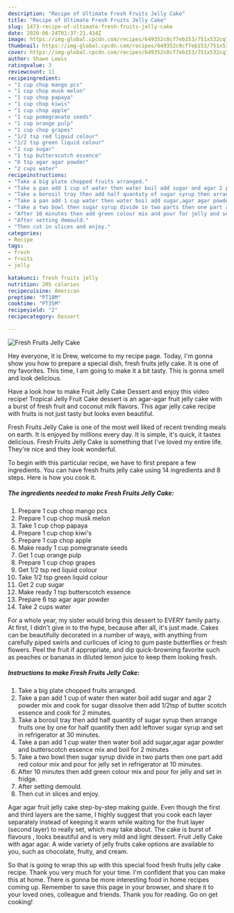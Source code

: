 ```yaml
---
description: "Recipe of Ultimate Fresh Fruits Jelly Cake"
title: "Recipe of Ultimate Fresh Fruits Jelly Cake"
slug: 1473-recipe-of-ultimate-fresh-fruits-jelly-cake
date: 2020-06-24T01:37:21.434Z
image: https://img-global.cpcdn.com/recipes/649352c0cf7eb153/751x532cq70/fresh-fruits-jelly-cake-recipe-main-photo.jpg
thumbnail: https://img-global.cpcdn.com/recipes/649352c0cf7eb153/751x532cq70/fresh-fruits-jelly-cake-recipe-main-photo.jpg
cover: https://img-global.cpcdn.com/recipes/649352c0cf7eb153/751x532cq70/fresh-fruits-jelly-cake-recipe-main-photo.jpg
author: Shawn Lewis
ratingvalue: 3
reviewcount: 11
recipeingredient:
- "1 cup chop mango pcs"
- "1 cup chop musk melon"
- "1 cup chop papaya"
- "1 cup chop kiwis"
- "1 cup chop apple"
- "1 cup pomegranate seeds"
- "1 cup orange pulp"
- "1 cup chop grapes"
- "1/2 tsp red liquid colour"
- "1/2 tsp green liquid colour"
- "2 cup sugar"
- "1 tsp butterscotch essence"
- "6 tsp agar agar powder"
- "2 cups water"
recipeinstructions:
- "Take a big plate chopped fruits arranged."
- "Take a pan add 1 cup of water then water boil add sugar and agar 2 powder mix and cook for sugar dissolve then add 1/2tsp of butter scotch essence and cook for 2 minutes."
- "Take a borosil tray then add half quantity of sugar syrup then arrange fruits one by one for half quantity then add leftover sugar syrup and set in refrigerator at 30 minutes."
- "Take a pan add 1 cup water then water boil add sugar,agar agar powder and butterscotch essence mix and boil for 2 minutes"
- "Take a two bowl then sugar syrup divide in two parts then one part add red colour mix and pour for jelly set in refrigerator at 10 minutes."
- "After 10 minutes then add green colour mix and pour for jelly and set in fridge."
- "After setting demould."
- "Then cut in slices and enjoy."
categories:
- Recipe
tags:
- fresh
- fruits
- jelly

katakunci: fresh fruits jelly 
nutrition: 205 calories
recipecuisine: American
preptime: "PT18M"
cooktime: "PT35M"
recipeyield: "2"
recipecategory: Dessert

---
```



![Fresh Fruits Jelly Cake](https://img-global.cpcdn.com/recipes/649352c0cf7eb153/751x532cq70/fresh-fruits-jelly-cake-recipe-main-photo.jpg)

Hey everyone, it is Drew, welcome to my recipe page. Today, I'm gonna show you how to prepare a special dish, fresh fruits jelly cake. It is one of my favorites. This time, I am going to make it a bit tasty. This is gonna smell and look delicious.

Have a look how to make Fruit Jelly Cake Dessert and enjoy this video recipe! Tropical Jelly Fruit Cake dessert is an agar-agar fruit jelly cake with a burst of fresh fruit and coconut milk flavors. This agar jelly cake recipe with fruits is not just tasty but looks even beautiful.

Fresh Fruits Jelly Cake is one of the most well liked of recent trending meals on earth. It is enjoyed by millions every day. It is simple, it's quick, it tastes delicious. Fresh Fruits Jelly Cake is something that I've loved my entire life. They're nice and they look wonderful.


To begin with this particular recipe, we have to first prepare a few ingredients. You can have fresh fruits jelly cake using 14 ingredients and 8 steps. Here is how you cook it.

<!--inarticleads1-->

##### The ingredients needed to make Fresh Fruits Jelly Cake:

1. Prepare 1 cup chop mango pcs
1. Prepare 1 cup chop musk melon
1. Take 1 cup chop papaya
1. Prepare 1 cup chop kiwi&#39;s
1. Prepare 1 cup chop apple
1. Make ready 1 cup pomegranate seeds
1. Get 1 cup orange pulp
1. Prepare 1 cup chop grapes
1. Get 1/2 tsp red liquid colour
1. Take 1/2 tsp green liquid colour
1. Get 2 cup sugar
1. Make ready 1 tsp butterscotch essence
1. Prepare 6 tsp agar agar powder
1. Take 2 cups water


For a whole year, my sister would bring this dessert to EVERY family party. At first, I didn&#39;t give in to the hype, because after all, it&#39;s just made. Cakes can be beautifully decorated in a number of ways, with anything from carefully piped swirls and curlicues of icing to gum paste butterflies or fresh flowers. Peel the fruit if appropriate, and dip quick-browning favorite such as peaches or bananas in diluted lemon juice to keep them looking fresh. 

<!--inarticleads2-->

##### Instructions to make Fresh Fruits Jelly Cake:

1. Take a big plate chopped fruits arranged.
1. Take a pan add 1 cup of water then water boil add sugar and agar 2 powder mix and cook for sugar dissolve then add 1/2tsp of butter scotch essence and cook for 2 minutes.
1. Take a borosil tray then add half quantity of sugar syrup then arrange fruits one by one for half quantity then add leftover sugar syrup and set in refrigerator at 30 minutes.
1. Take a pan add 1 cup water then water boil add sugar,agar agar powder and butterscotch essence mix and boil for 2 minutes
1. Take a two bowl then sugar syrup divide in two parts then one part add red colour mix and pour for jelly set in refrigerator at 10 minutes.
1. After 10 minutes then add green colour mix and pour for jelly and set in fridge.
1. After setting demould.
1. Then cut in slices and enjoy.


Agar agar fruit jelly cake step-by-step making guide. Even though the first and third layers are the same, I highly suggest that you cook each layer separately instead of keeping it warm while waiting for the fruit layer (second layer) to really set, which may take about. The cake is burst of flavours , looks beautiful and is very mild and light dessert. Fruit Jelly Cake with agar agar. A wide variety of jelly fruits cake options are available to you, such as chocolate, fruity, and cream. 

So that is going to wrap this up with this special food fresh fruits jelly cake recipe. Thank you very much for your time. I'm confident that you can make this at home. There is gonna be more interesting food in home recipes coming up. Remember to save this page in your browser, and share it to your loved ones, colleague and friends. Thank you for reading. Go on get cooking!
